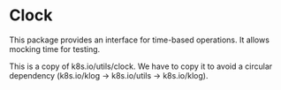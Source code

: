 # Clock

This package provides an interface for time-based operations.  It allows
mocking time for testing.

This is a copy of k8s.io/utils/clock. We have to copy it to avoid a circular
dependency (k8s.io/klog -> k8s.io/utils -> k8s.io/klog).

